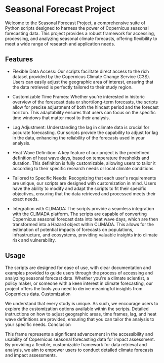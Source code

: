 # Seasonal Forecast Project

Welcome to the Seasonal Forecast Project, a comprehensive suite of Python scripts designed to harness the power of Copernicus seasonal forecasting data. This project provides a robust framework for accessing, processing, and analyzing seasonal climate forecasts, offering flexibility to meet a wide range of research and application needs.

## Features

- Flexible Data Access: Our scripts facilitate direct access to the rich dataset provided by the Copernicus Climate Change Service (C3S). Users can easily adjust the geographic area of interest, ensuring that the data retrieved is perfectly tailored to their study region.

- Customizable Time Frames: Whether you're interested in historic overview of the forescast data or short/long-term forecasts, the scripts allow for precise adjustment of both the hincast period and the forecast horizon. This adaptability ensures that users can focus on the specific time windows that matter most to their analysis.

- Lag Adjustment: Understanding the lag in climate data is crucial for accurate forecasting. Our scripts provide the capability to adjust for lag in the data, enhancing the reliability of the forecasts used in your analysis.

- Heat Wave Definition: A key feature of our project is the predefined definition of heat wave days, based on temperature thresholds and duration. This definition is fully customizable, allowing users to tailor it according to their specific research needs or local climate conditions.

- Tailored to Specific Needs: Recognizing that each user's requirements are unique, our scripts are designed with customization in mind. Users have the ability to modify and adapt the scripts to fit their specific objectives, ensuring that the data retrieved and processed meets their exact needs.

- Integration with CLIMADA: The scripts provide a  seamless integration with the CLIMADA platform. The scripts are capable of converting Copernicus seasonal forecast data into heat wave days, which are then transformed into a Hazard object within CLIMADA. This allows for the estimation of potential impacts of forecasts on populations, infrastructure, and ecosystems, providing valuable insights into climate risk and vulnerability.

## Usage

The scripts are designed for ease of use, with clear documentation and examples provided to guide users through the process of accessing and analyzing seasonal forecast data. Whether you're a climate scientist, a policy maker, or someone with a keen interest in climate forecasting, our project offers the tools you need to derive meaningful insights from Copernicus data.
Customization

We understand that every study is unique. As such, we encourage users to explore the customization options available within the scripts. Detailed instructions on how to adjust geographic areas, time frames, lag, and heat wave definitions are provided, ensuring that you can tailor the analysis to your specific needs.
Conclusion

This frame represents a significant advancement in the accessibility and usability of Copernicus seasonal forecasting data for impact assessment. By providing a flexible, customizable framework for data retrieval and analysis, we aim to empower users to conduct detailed climate forecasts and impact assessments. 

